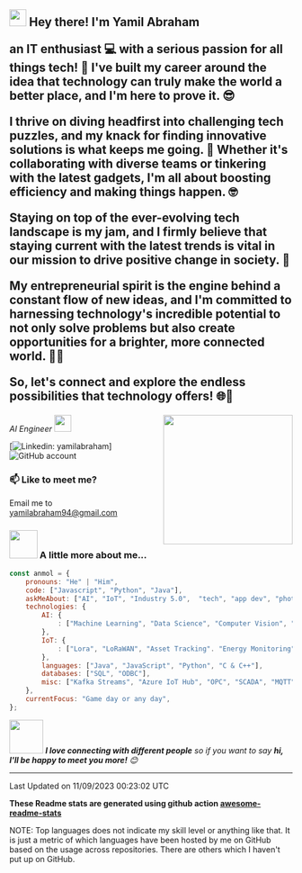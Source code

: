 <p><h2><img src="https://emojis.slackmojis.com/emojis/images/1531849430/4246/blob-sunglasses.gif?1531849430" width="30"/> Hey there! I'm Yamil Abraham</p>
an IT enthusiast 💻 with a serious passion for all things tech! 🚀 I've built my career around the idea that technology can truly make the world a better place, and I'm here to prove it. 😎

I thrive on diving headfirst into challenging tech puzzles, and my knack for finding innovative solutions is what keeps me going. 🧩 Whether it's collaborating with diverse teams or tinkering with the latest gadgets, I'm all about boosting efficiency and making things happen. 🤓

Staying on top of the ever-evolving tech landscape is my jam, and I firmly believe that staying current with the latest trends is vital in our mission to drive positive change in society. 🌟

My entrepreneurial spirit is the engine behind a constant flow of new ideas, and I'm committed to harnessing technology's incredible potential to not only solve problems but also create opportunities for a brighter, more connected world. 🌈💡

So, let's connect and explore the endless possibilities that technology offers! 🌐🤝</h2>

<img align='right' src="https://media.giphy.com/media/M9gbBd9nbDrOTu1Mqx/giphy.gif" width="230">
<p><em>AI Engineer
</a><img src="https://media.giphy.com/media/WUlplcMpOCEmTGBtBW/giphy.gif" width="30"> 
</em></p>

[![Linkedin: yamilabraham](https://img.shields.io/badge/-anmol-blue?style=flat-square&logo=Linkedin&logoColor=white&link=https://www.linkedin.com/in/yamilabraham/)]
![GitHub account](https://img.shields.io/github/followers/yamil-abraham?label=Follow&style=social)

### 📫 Like to meet me?

Email me to yamilabraham94@gmail.com

### <img src="https://media.giphy.com/media/VgCDAzcKvsR6OM0uWg/giphy.gif" width="50"> A little more about me...  

```javascript
const anmol = {
    pronouns: "He" | "Him",
    code: ["Javascript", "Python", "Java"],
    askMeAbout: ["AI", "IoT", "Industry 5.0",  "tech", "app dev", "photography", "padel", "tennis", "ski", "mountains"],
    technologies: {
        AI: {
            : ["Machine Learning", "Data Science", "Computer Vision", "Data Analysis"],
        },
        IoT: {
            : ["Lora", "LoRaWAN", "Asset Tracking". "Energy Monitoring", "Anomaly Detection", "Predictive Modelling"]
        },
        languages: ["Java", "JavaScript", "Python", "C & C++"],
        databases: ["SQL", "ODBC"],
        misc: ["Kafka Streams", "Azure IoT Hub", "OPC", "SCADA", "MQTT"]
    },
    currentFocus: "Game day or any day",
};
```

<img src="https://media.giphy.com/media/LnQjpWaON8nhr21vNW/giphy.gif" width="60"> <em><b>I love connecting with different people</b> so if you want to say <b>hi, I'll be happy to meet you more!</b> 😊</em>

---



 Last Updated on 11/09/2023 00:23:02 UTC
<!--END_SECTION:waka-->

**These Readme stats are generated using github action [awesome-readme-stats](https://github.com/anmol098/waka-readme-stats)**

NOTE: Top languages does not indicate my skill level or anything like that. It is just a metric of which languages have been hosted by me on GitHub based on the usage across repositories. There are others which I haven't put up on GitHub.
